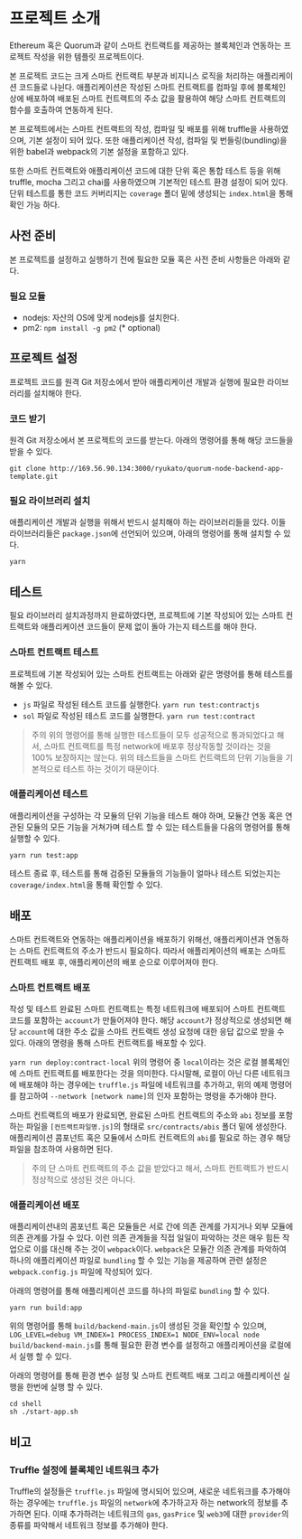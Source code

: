# 프로젝트 소개
Ethereum 혹은 Quorum과 같이 스마트 컨트랙트를 제공하는 블록체인과 연동하는 프로젝트 작성을 위한 템플릿 프로젝트이다.

본 프로젝트 코드는 크게 스마트 컨트랙트 부분과 비지니스 로직을 처리하는 애플리케이션 코드들로 나뉜다.
애플리케이션은 작성된 스마트 컨트랙트를 컴파일 후에 블록체인 상에 배포하여 배포된 스마트 컨트랙트의 주소 값을 활용하여 해당 스마트 컨트랙트의 함수를 호출하여 연동하게 된다.

본 프로젝트에서는 스마트 컨트랙트의 작성, 컴파일 및 배포를 위해 truffle을 사용하였으며, 기본 설정이 되어 있다. 또한 애플리케이션 작성, 컴파일 및 번들링(bundling)을 위한 babel과 webpack의 기본 설정을 포함하고 있다.

또한 스마트 컨트랙트와 애플리케이션 코드에 대한 단위 혹은 통합 테스트 등을 위해 truffle, mocha 그리고 chai를 사용하였으며 기본적인 테스트 환경 설정이 되어 있다. 단위 테스트를 통한 코드 커버리지는 `coverage` 폴더 밑에 생성되는 `index.html`을 통해 확인 가능 하다.

## 사전 준비
본 프로젝트를 설정하고 실행하기 전에 필요한 모듈 혹은 사전 준비 사항들은 아래와 같다.

### 필요 모듈
 * nodejs: 자산의 OS에 맞게 nodejs를 설치한다.
 * pm2: `npm install -g pm2` (* optional)

## 프로젝트 설정
프로젝트 코드를 원격 Git 저장소에서 받아 애플리케이션 개발과 실행에 필요한 라이브러리를 설치해야 한다.

### 코드 받기
원격 Git 저장소에서 본 프로젝트의 코드를 받는다. 아래의 명령어를 통해 해당 코드들을 받을 수 있다.

`git clone http://169.56.90.134:3000/ryukato/quorum-node-backend-app-template.git`

### 필요 라이브러리 설치
애플리케이션 개발과 실행을 위해서 반드시 설치해야 하는 라이브러리들을 있다. 이들 라이브러리들은 `package.json`에 선언되어 있으며, 아래의 명령어를 통해 설치할 수 있다.

`yarn`

## 테스트
필요 라이브러리 설치과정까지 완료하였다면, 프로젝트에 기본 작성되어 있는 스마트 컨트랙트와 애플리케이션 코드들이 문제 없이 돌아 가는지 테스트를 해야 한다.

### 스마트 컨트랙트 테스트
프로젝트에 기본 작성되어 있는 스마트 컨트랙트는 아래와 같은 명령어를 통해 테스트를 해볼 수 있다.

* `js` 파일로 작성된 테스트 코드를 실행한다. `yarn run test:contractjs`
* `sol` 파일로 작성된 테스트 코드를 실행한다. `yarn run test:contract`

> 주의
> 위의 명령어를 통해 실행한 테스트들이 모두 성공적으로 통과되었다고 해서, 스마트 컨트랙트를 특정 network에 배포후 정상작동할 것이라는 것을 100% 보장하지는 않는다. 위의 테스트들을 스마트 컨트랙트의 단위 기능들을 기본적으로 테스트 하는 것이기 때문이다.

### 애플리케이션 테스트
애플리케이션을 구성하는 각 모듈의 단위 기능을 테스트 해야 하며, 모듈간 연동 혹은 연관된 모듈의 모든 기능을 거쳐가며 테스트 할 수 있는 테스트들을 다음의 명령어를 통해 실행할 수 있다.

`yarn run test:app`

테스트 종료 후, 테스트를 통해 검증된 모듈들의 기능들이 얼마나 테스트 되었는지는 `coverage/index.html`을 통해 확인할 수 있다.

## 배포
스마트 컨트랙트와 연동하는 애플리케이션을 배포하기 위해선, 애플리케이션과 연동하는 스마트 컨트랙트의 주소가 반드시 필요하다. 따라서 애플리케이션의 배포는 스마트 컨트랙트 배포 후, 애플리케이션의 배포 순으로 이루어져야 한다.

### 스마트 컨트랙트 배포
작성 및 테스트 완료된 스마트 컨트랙트는 특정 네트워크에 배포되어 스마트 컨트랙트 코드를 포함하는 `account`가 만들어져야 한다. 해당 `account`가 정상적으로 생성되면 해당 `account`에 대한 주소 값을 스마트 컨트랙트 생성 요청에 대한 응답 값으로 받을 수 있다. 아래의 명령을 통해 스마트 컨트랙트를 배포할 수 있다.

`yarn run deploy:contract-local`
위의 명령어 중 `local`이라는 것은 로컬 블록체인에 스마트 컨트랙트를 배포한다는 것을 의미한다. 다시말해, 로컬이 아닌 다른 네트워크에 배포해야 하는 경우에는 `truffle.js` 파일에 네트워크를 추가하고, 위의 예제 명령어를 참고하여 `--network [network name]`의 인자 포함하는 명령을 추가해야 한다.

스마트 컨트랙트의 배포가 완료되면, 완료된 스마트 컨트랙트의 주소와 `abi` 정보를 포함하는 파일을 `[컨트랙트파일명.js]`의 형태로 `src/contracts/abis` 폴더 밑에 생성한다. 애플리케이션 콤포넌트 혹은 모듈에서 스마트 컨트랙트의 `abi`를 필요로 하는 경우 해당 파일을 참조하여 사용하면 된다.


> 주의
> 단 스마트 컨트랙트의 주소 값을 받았다고 해서, 스마트 컨트랙트가 반드시 정상적으로 생성된 것은 아니다.


### 애플리케이션 배포
애플리케이션내의 콤포넌트 혹은 모듈들은 서로 간에 의존 관계를 가지거나 외부 모듈에 의존 관계를 가질 수 있다. 이런 의존 관계들을 직접 일일이 파악하는 것은 매우 힘든 작업으로 이를 대신해 주는 것이 `webpack`이다. `webpack`은 모듈간 의존 관계를 파악하여 하나의 애플리케이션 파일로 `bundling` 할 수 있는 기능을 제공하며 관련 설정은 `webpack.config.js` 파일에 작성되어 있다.

아래의 명령어를 통해 애플리케이션 코드를 하나의 파일로 `bundling` 할 수 있다.

`yarn run build:app`

위의 명령어를 통해 `build/backend-main.js`이 생성된 것을 확인할 수 있으며, `LOG_LEVEL=debug VM_INDEX=1 PROCESS_INDEX=1 NODE_ENV=local node build/backend-main.js`를 통해 필요한 환경 변수를 설정하고 애플리케이션을 로컬에서 실행 할 수 있다.

아래의 명령어를 통해 환경 변수 설정 및 스마트 컨트랙트 배포 그리고 애플리케이션 실행을 한번에 실행 할 수 있다.

```
cd shell
sh ./start-app.sh
```

## 비고

### Truffle 설정에 블록체인 네트워크 추가
Truffle의 설정들은 `truffle.js` 파일에 명시되어 있으며, 새로운 네트워크를 추가해야 하는 경우에는 `truffle.js` 파일의 `network`에 추가하고자 하는 network의 정보를 추가하면 된다. 이때 추가하려는 네트워크의 `gas`, `gasPrice` 및 `web3`에 대한 `provider`의 종류를 파악해서 네트워크 정보를 추가해야 한다.
